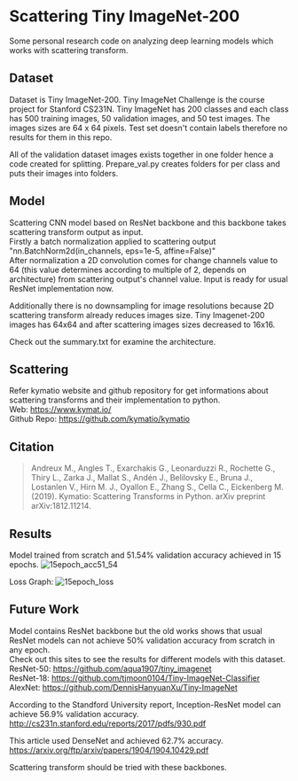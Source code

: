 # Scattering Tiny ImageNet-200
Some personal research code on analyzing deep learning models which works with scattering transform.

## Dataset
Dataset is Tiny ImageNet-200. Tiny ImageNet Challenge is the course project for Stanford CS231N. Tiny ImageNet has 200 classes and each class has 500 training images, 50 validation images, and 50 test images. The images sizes are 64 x 64 pixels. Test set doesn't contain labels therefore no results for them in this repo.

All of the validation dataset images exists together in one folder hence a code created for splitting. Prepare_val.py creates folders for per class and puts their images into folders.

## Model
Scattering CNN model based on ResNet backbone and this backbone takes scattering transform output as input.\
Firstly a batch normalization applied to scattering output "nn.BatchNorm2d(in_channels, eps=1e-5, affine=False)"\
After normalization a 2D convolution comes for change channels value to 64 (this value determines according to multiple of 2, depends on architecture) from scattering output's channel value. Input is ready for usual ResNet implementation now.

Additionally there is no downsampling for image resolutions because 2D scattering transform already reduces images size. Tiny Imagenet-200 images has 64x64 and after scattering images sizes decreased to 16x16.

Check out the summary.txt for examine the architecture.

## Scattering
Refer kymatio website and github repository for get informations about scattering transforms and their implementation to python.\
Web: https://www.kymat.io/ \
Github Repo: https://github.com/kymatio/kymatio
 
## Citation
> Andreux M., Angles T., Exarchakis G., Leonarduzzi R., Rochette G., Thiry L., Zarka J., Mallat S., Andén J., Belilovsky E., Bruna J., Lostanlen V., Hirn M. J., Oyallon E., Zhang S., Cella C., Eickenberg M. (2019). Kymatio: Scattering Transforms in Python. arXiv preprint arXiv:1812.11214.

## Results
Model trained from scratch and 51.54% validation accuracy achieved in 15 epochs.
![15epoch_acc51_54](https://user-images.githubusercontent.com/86148100/167864740-a1e80675-4604-449b-b03e-2fb1ed96a72e.png)

Loss Graph:
![15epoch_loss](https://user-images.githubusercontent.com/86148100/167864788-f758bf0f-5279-4491-967f-6c47817f86c1.png)

## Future Work
Model contains ResNet backbone but the old works shows that usual ResNet models can not achieve 50% validation accuracy from scratch in any epoch.\
Check out this sites to see the results for different models with this dataset.\
ResNet-50: https://github.com/aqua1907/tiny_imagenet \
ResNet-18: https://github.com/tjmoon0104/Tiny-ImageNet-Classifier \
AlexNet: https://github.com/DennisHanyuanXu/Tiny-ImageNet

According to the Standford University report, Inception-ResNet model can achieve 56.9% validation accuracy.\
http://cs231n.stanford.edu/reports/2017/pdfs/930.pdf

This article used DenseNet and achieved 62.7% accuracy.\
https://arxiv.org/ftp/arxiv/papers/1904/1904.10429.pdf

Scattering transform should be tried with these backbones.
